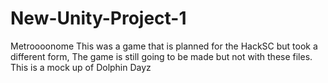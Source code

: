 New-Unity-Project-1
===================

Metroooonome
This was a game that is planned for the HackSC but took a different form, The game is still going to be made but not with these files. 
This is a mock up of Dolphin Dayz
